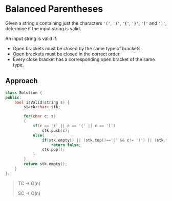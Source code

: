 # Balanced Parentheses
Given a string s containing just the characters `'('`, `')'`, `'{'`, `'}'`, `'['` and `']'`, determine if the input string is valid.

An input string is valid if:

- Open brackets must be closed by the same type of brackets.
- Open brackets must be closed in the correct order.
- Every close bracket has a corresponding open bracket of the same type.
 


## Approach

```cpp
class Solution {
public:
    bool isValid(string s) {
        stack<char> stk;

        for(char c: s)
        {
            if(c == '(' || c == '{' || c == '[')
                stk.push(c);
            else{
                if(stk.empty() || (stk.top()=='(' && c!= ')') || (stk.top()=='{' and c!='}') || (stk.top() == '[' and c!= ']'))
                    return false;
                stk.pop();
            }
        }
        return stk.empty();
    }
};
```

> TC -> O(n)
>
> SC -> O(n)